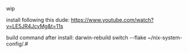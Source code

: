 wip

install following this dude: https://www.youtube.com/watch?v=LE5JR4JcvMg&t=11s

build command after install: 
darwin-rebuild switch --flake ~/nix-system-config/.#
